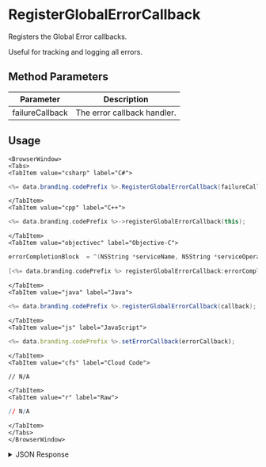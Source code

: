 # RegisterGlobalErrorCallback

Registers the Global Error callbacks.

Useful for tracking and logging all errors.

## Method Parameters

| Parameter       | Description                 |
| --------------- | --------------------------- |
| failureCallback | The error callback handler. |

## Usage

```mdx-code-block
<BrowserWindow>
<Tabs>
<TabItem value="csharp" label="C#">
```

```csharp
<%= data.branding.codePrefix %>.RegisterGlobalErrorCallback(failureCallback);
```

```mdx-code-block
</TabItem>
<TabItem value="cpp" label="C++">
```

```cpp
<%= data.branding.codePrefix %>->registerGlobalErrorCallback(this);
```

```mdx-code-block
</TabItem>
<TabItem value="objectivec" label="Objective-C">
```

```objectivec
errorCompletionBlock  = ^(NSString *serviceName, NSString *serviceOperation, NSInteger statusCode, NSInteger reasonCode, NSString *jsonError, BCCallbackObject cbObject) { };

[<%= data.branding.codePrefix %> registerGlobalErrorCallback:errorCompletionBlock];
```

```mdx-code-block
</TabItem>
<TabItem value="java" label="Java">
```

```java
<%= data.branding.codePrefix %>.registerGlobalErrorCallback(callback);
```

```mdx-code-block
</TabItem>
<TabItem value="js" label="JavaScript">
```

```javascript
<%= data.branding.codePrefix %>.setErrorCallback(errorCallback);
```

```mdx-code-block
</TabItem>
<TabItem value="cfs" label="Cloud Code">
```

```cfscript
// N/A
```

```mdx-code-block
</TabItem>
<TabItem value="r" label="Raw">
```

```r
// N/A
```

```mdx-code-block
</TabItem>
</Tabs>
</BrowserWindow>
```

<details>
<summary>JSON Response</summary>

```json
// FAILURE JSON
{
    "status": 403,
    "reason_code": 40300,
    "status_message": "Message describing failure",
    "severity": "ERROR"
}
```

</details>
